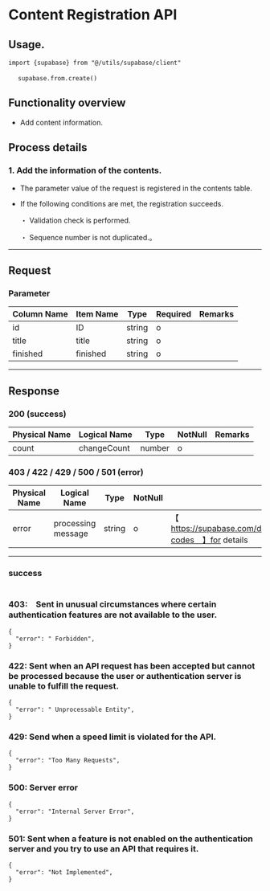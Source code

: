 # Content Registration API

## Usage.

```
import {supabase} from "@/utils/supabase/client"

　 supabase.from.create()
```

## Functionality overview

- Add content information.

## Process details

### 1. Add the information of the contents.

- The parameter value of the request is registered in the contents table.
- If the following conditions are met, the registration succeeds.

  ・ Validation check is performed.

  ・ Sequence number is not duplicated.。

---

## Request

### Parameter

| Column Name | Item Name | Type   | Required | Remarks |
|-----------|-----------| ------ | -------- | ------- |
| id        | ID        | string | o        |         |
| title     | title     | string | o        |         |
| finished | finished  | string | o        |         |

---

## Response

### 200 (success)

| Physical Name | Logical Name | Type   | NotNull | Remarks |
| ------------- | ------------ | ------ | ------- | ------- |
| count         | changeCount  | number | o       |         |

### 403 / 422 / 429 / 500 / 501 (error)

| Physical Name | Logical Name       | Type   | NotNull | Remarks                                                                        |
| ------------- | ------------------ | ------ | ------- | ------------------------------------------------------------------------------ |
| error         | processing message | string | o       | 【　https://supabase.com/docs/guides/auth/debugging/error-codes　】for details |

---

### success

```jsonc

```

### 403:　Sent in unusual circumstances where certain authentication features are not available to the user.

```jsonc
{
  "error": " Forbidden",
}
```

### 422: Sent when an API request has been accepted but cannot be processed because the user or authentication server is unable to fulfill the request.

```jsonc
{
  "error": " Unprocessable Entity",
}
```

### 429: Send when a speed limit is violated for the API.

```jsonc
{
  "error": "Too Many Requests",
}
```

### 500: Server error

```jsonc
{
  "error": "Internal Server Error",
}
```

### 501: Sent when a feature is not enabled on the authentication server and you try to use an API that requires it.

```jsonc
{
  "error": "Not Implemented",
}
```
